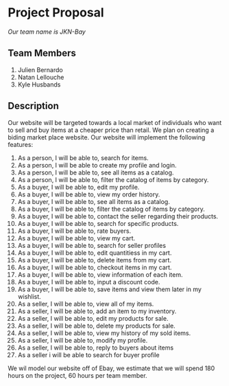 # **Project Proposal**
  *Our team name is JKN-Bay*
## Team Members
  1. Julien Bernardo
  2. Natan Lellouche
  3. Kyle Husbands
  
  
## Description
  Our website will be targeted towards a local market of individuals who want to sell and buy items at a cheaper price than retail.
  We plan on creating a biding market place website.
  Our website will implement the following features:
  
1. As a person, I will be able to, search for items.
2. As a person, I will be able to create my profile and login.
3. As a person, I will be able to, see all items as a catalog.
4. As a person, I will be able to, filter the catalog of items by category.
5. As a buyer, I will be able to, edit my profile.
6. As a buyer, I will be able to, view my order history.
7. As a buyer, I will be able to, see all items as a catalog.
8. As a buyer, I will be able to, filter the catalog of items by category.
9. As a buyer, I will be able to, contact the seller regarding their products.
10. As a buyer, I will be able to, search for specific products.  
11. As a buyer, I will be able to, rate buyers.
12. As a buyer, I will be able to, view my cart.
13. As a buyer, I will be able to, search for seller profiles 
14. As a buyer, I will be able to, edit quantitiess in my cart.
15. As a buyer, I will be able to, delete items from my cart.
16. As a buyer, I will be able to, checkout items in my cart.
17. As a buyer, I will be able to, view information of each item.
18. As a buyer, I will be able to, input a discount code.
19. As a buyer, I will be able to, save items and view them later in my wishlist.
20. As a seller, I will be able to, view all of my items.
21. As a seller, I will be able to, add an item to my inventory.
22. As a seller, I will be able to, edit my products for sale.
23. As a seller, I will be able to, delete my products for sale.
24. As a seller, I will be able to, view my history of my sold items.
25. As a seller, I will be able to, modify my profile.
26. As a seller, I will be able to, reply to buyers about items
27. As a seller i will be able to search for buyer profile
      
 We wil model our website off of Ebay, we estimate that we will spend 180 hours on the project, 60 hours per team member.
      
